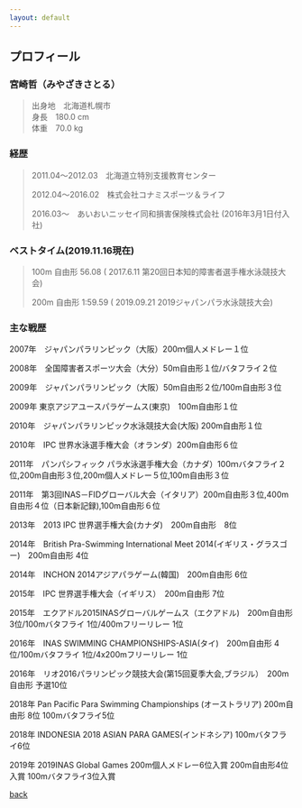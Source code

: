 ```yaml
---
layout: default
---
```


## プロフィール

### 宮崎哲（みやざきさとる）
> 出身地　北海道札幌市   
> 身長　180.0 cm  
> 体重　70.0 kg  

### 経歴
> 
> 2011.04～2012.03　北海道立特別支援教育センター
> 
> 2012.04～2016.02　株式会社コナミスポーツ＆ライフ
> 
> 2016.03～　あいおいニッセイ同和損害保険株式会社 (2016年3月1日付入社)
> 

### ベストタイム(2019.11.16現在)
> 
> 100m 自由形 56.08 ( 2017.6.11 第20回日本知的障害者選手権水泳競技大会)
> 
> 200m 自由形 1:59.59 ( 2019.09.21 2019ジャパンパラ水泳競技大会)
> 

### 主な戦歴

2007年　ジャパンパラリンピック（大阪）200ｍ個人メドレー１位

2008年　全国障害者スポーツ大会（大分）50m自由形１位/バタフライ２位

2009年　ジャパンパラリンピック（大阪）50m自由形２位/100m自由形３位

2009年 東京アジアユースパラゲームス(東京)　100m自由形１位

2010年　ジャパンパラリンピック水泳競技大会(大阪) 200m自由形１位

2010年　IPC 世界水泳選手権大会（オランダ）200m自由形６位

2011年　パンパシフィック パラ水泳選手権大会（カナダ）100ｍバタフライ２位,200m自由形３位,200m個人メドレー５位,100m自由形３位

2011年　第3回INAS－FIDグローバル大会（イタリア）200m自由形３位,400m自由形４位（日本新記録),100m自由形６位

2013年　2013 IPC 世界選手権大会(カナダ)　200m自由形　8位

2014年　British Pra-Swimming International Meet 2014(イギリス・グラスゴー)　200m自由形 4位

2014年　INCHON 2014アジアパラゲーム(韓国)　200m自由形 6位

2015年　IPC 世界選手権大会（イギリス）　200m自由形 7位

2015年　エクアドル2015INASグローバルゲームス（エクアドル)　200m自由形 3位/100mバタフライ 1位/400mフリーリレー 1位

2016年　INAS SWIMMING CHAMPIONSHIPS-ASIA(タイ)　200m自由形 4位/100mバタフライ 1位/4x200mフリーリレー 1位

2016年　リオ2016パラリンピック競技大会(第15回夏季大会,ブラジル）　200m自由形 予選10位

2018年 Pan Pacific Para Swimming Championships (オーストラリア) 200m自由形 8位 100mバタフライ5位

2018年 INDONESIA 2018 ASIAN PARA GAMES(インドネシア) 100mバタフライ6位

2019年 2019INAS Global Games 200m個人メドレー6位入賞 200m自由形4位入賞 100mバタフライ3位入賞


[back](./)

